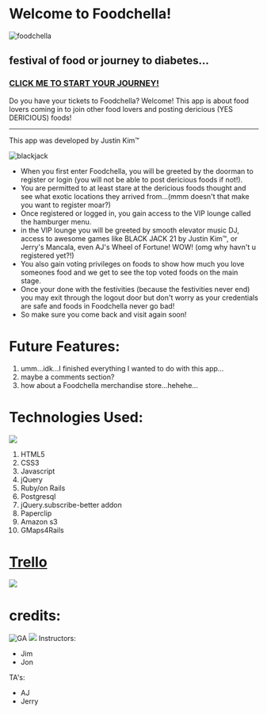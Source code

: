# Welcome to Foodchella!
![foodchella](https://i.imgur.com/AXVW6SN.png)
## festival of food or journey to diabetes...

### [CLICK ME TO START YOUR JOURNEY!](https://foodchella.herokuapp.com/)

 Do you have your tickets to Foodchella? Welcome! This app is about food lovers coming in to join other food lovers and posting dericious (YES DERICIOUS) foods!
 
----------
This app was developed by Justin Kim™

![blackjack](https://i.imgur.com/MNKi77M.png)

- When you first enter Foodchella, you will be greeted by the doorman to register or login (you will not be able to post dericious foods if not!).
- You are permitted to at least stare at the dericious foods thought and see what exotic locations they arrived from...(mmm doesn't that make you want to register moar?)
- Once registered or logged in, you gain access to the VIP lounge called the hamburger menu.
- in the VIP lounge you will be greeted by smooth elevator music DJ, access to awesome games like BLACK JACK 21 by Justin Kim™, or Jerry's Mancala, even AJ's Wheel of Fortune! WOW! (omg why havn't u registered yet?!)
- You also gain voting privileges on foods to show how much you love someones food and we get to see the top voted foods on the main stage.
- Once your done with the festivities (because the festivities never end) you may exit through the logout door but don't worry as your credentials are safe and foods in Foodchella never go bad!
- So make sure you come back and visit again soon!

# Future Features:
1. umm...idk...I finished everything I wanted to do with this app...
2. maybe a comments section?
3. how about a Foodchella merchandise store...hehehe...

# Technologies Used:
![](https://i.imgur.com/i19v7Yq.jpg)

1. HTML5
2. CSS3
3. Javascript
4. jQuery
5. Ruby/on Rails
6. Postgresql
6. jQuery.subscribe-better addon
7. Paperclip
8. Amazon s3
9. GMaps4Rails

# [Trello](https://trello.com/b/NdqISddr/foodchella)
![](https://media.giphy.com/media/AznFafHLTGgpO/giphy.gif)

# credits:
![GA](http://static-assets.generalassemb.ly/logos/generalassembly-open-graph.png)
![](https://i.imgur.com/Lb13xVv.png)
Instructors:

- Jim
- Jon

TA's:

- AJ
- Jerry
